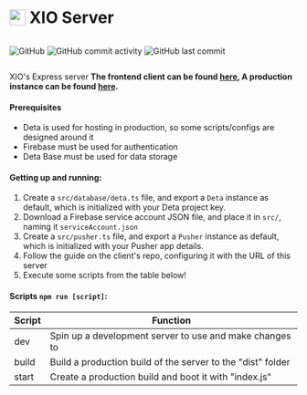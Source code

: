 <h1 style="display:flex;align-items:center">
	<img src="https://xio.zuma.eu.org/new.svg" style="height:1em"/>&nbsp;XIO Server
</h1>

<div style="display:flex">

![GitHub](https://img.shields.io/github/license/zuma206/xio-server?style=flat-square)&nbsp;![GitHub commit activity](https://img.shields.io/github/commit-activity/m/zuma206/xio-server?style=flat-square)&nbsp;![GitHub last commit](https://img.shields.io/github/last-commit/zuma206/xio-server?style=flat-square)

</div>

XIO's Express server
<b>
The frontend client can be found [here](https://github.com/Zuma206/XIO),
A production instance can be found [here](https://api.xio.zuma.eu.org/).
</b>

#### Prerequisites

- Deta is used for hosting in production, so some scripts/configs are designed around it
- Firebase must be used for authentication
- Deta Base must be used for data storage

#### Getting up and running:

1. Create a `src/database/deta.ts` file, and export a `Deta` instance as default, which is initialized with your Deta project key.
2. Download a Firebase service account JSON file, and place it in `src/`, naming it `serviceAccount.json`
3. Create a `src/pusher.ts` file, and export a `Pusher` instance as default, which is initialized with your Pusher app details.
4. Follow the guide on the client's repo, configuring it with the URL of this server
5. Execute some scripts from the table below!

#### Scripts `npm run [script]`:

| Script | Function                                                    |
| ------ | ----------------------------------------------------------- |
| dev    | Spin up a development server to use and make changes to     |
| build  | Build a production build of the server to the "dist" folder |
| start  | Create a production build and boot it with "index.js"       |
